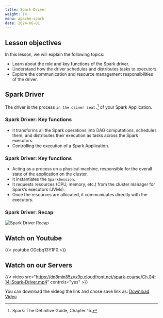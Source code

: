 ```yaml
---
title: Spark Driver
weight: 14
menu: apache-spark
date: 2024-06-01
---
```


## Lesson objectives

In this lesson, we will explain the following topics:
- Learn about the role and key functions of the Spark driver.
- Understand how the driver schedules and distributes tasks to executors.
- Explore the communication and resource management responsibilities of the driver.

## Spark Driver

The driver is the process `in the driver seat.`[^1] of your Spark Application.

[^1]: Spark: The Definitive Guide, Chapter 15.

### Spark Driver: Key functions

- It transforms all the Spark operations into DAG computations, schedules them, and distributes their execution as tasks across the Spark executors.
- Controlling the execution of a Spark Application.

### Spark Driver: Key functions

- Acting as a process on a physical machine, responsible for the overall state of the application on the cluster.
- It instantiates the `SparkSession`.
- It requests resources (CPU, memory, etc.) from the cluster manager for Spark’s executors (JVMs).
- Once the resources are allocated, it communicates directly with the executors.

### Spark Driver: Recap

![Spark Driver Recap](../Figures/chapter-04/Mairmaid_SparkDriver.png)

## Watch on Youtube

{{< youtube ODcbq13Y1F0 >}}

## Watch on our Servers

{{< video src="https://dn8min85zvx9p.cloudfront.net/spark-course/Ch.04-14-Spark-Driver.mp4" controls="yes" >}}

You can download the videog the link and chose save link as: [Download Video](https://dn8min85zvx9p.cloudfront.net/spark-course/Ch.04-14-Spark-Driver.mp4)
